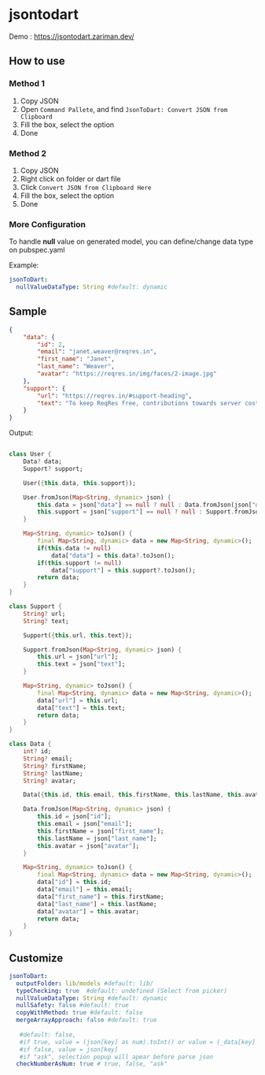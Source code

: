 # jsontodart 

Demo : https://jsontodart.zariman.dev/

## How to use

### Method 1
1) Copy JSON
2) Open ```Command Pallete```, and find ```JsonToDart: Convert JSON from Clipboard```
3) Fill the box, select the option
4) Done

### Method 2
1) Copy JSON
2) Right click on folder or dart file
3) Click  ```Convert JSON from Clipboard Here```
4) Fill the box, select the option
6) Done

### More Configuration
To handle **null** value on generated model, you can define/change data type on pubspec.yaml

Example:
```yaml
jsonToDart:
  nullValueDataType: String #default: dynamic
```


## Sample
```json
{
    "data": {
        "id": 2,
        "email": "janet.weaver@reqres.in",
        "first_name": "Janet",
        "last_name": "Weaver",
        "avatar": "https://reqres.in/img/faces/2-image.jpg"
    },
    "support": {
        "url": "https://reqres.in/#support-heading",
        "text": "To keep ReqRes free, contributions towards server costs are appreciated!"
    }
}
```

Output:

```dart

class User {
    Data? data;
    Support? support;

    User({this.data, this.support});

    User.fromJson(Map<String, dynamic> json) {
        this.data = json["data"] == null ? null : Data.fromJson(json["data"]);
        this.support = json["support"] == null ? null : Support.fromJson(json["support"]);
    }

    Map<String, dynamic> toJson() {
        final Map<String, dynamic> data = new Map<String, dynamic>();
        if(this.data != null)
            data["data"] = this.data?.toJson();
        if(this.support != null)
            data["support"] = this.support?.toJson();
        return data;
    }
}

class Support {
    String? url;
    String? text;

    Support({this.url, this.text});

    Support.fromJson(Map<String, dynamic> json) {
        this.url = json["url"];
        this.text = json["text"];
    }

    Map<String, dynamic> toJson() {
        final Map<String, dynamic> data = new Map<String, dynamic>();
        data["url"] = this.url;
        data["text"] = this.text;
        return data;
    }
}

class Data {
    int? id;
    String? email;
    String? firstName;
    String? lastName;
    String? avatar;

    Data({this.id, this.email, this.firstName, this.lastName, this.avatar});

    Data.fromJson(Map<String, dynamic> json) {
        this.id = json["id"];
        this.email = json["email"];
        this.firstName = json["first_name"];
        this.lastName = json["last_name"];
        this.avatar = json["avatar"];
    }

    Map<String, dynamic> toJson() {
        final Map<String, dynamic> data = new Map<String, dynamic>();
        data["id"] = this.id;
        data["email"] = this.email;
        data["first_name"] = this.firstName;
        data["last_name"] = this.lastName;
        data["avatar"] = this.avatar;
        return data;
    }
}

```

## Customize
```yaml
jsonToDart:
  outputFolder: lib/models #default: lib/
  typeChecking: true  #default: undefined (Select from picker)
  nullValueDataType: String #default: dynamic
  nullSafety: false #default: true
  copyWithMethod: true #default: false
  mergeArrayApproach: false #default: true
  
   #default: false, 
   #if true, value = (json[key] as num).toInt() or value = (_data[key] as num).toDouble()
   #if false, value = json[key]
   #if "ask", selection popup will apear before parse json
  checkNumberAsNum: true # true, false, "ask"
```
